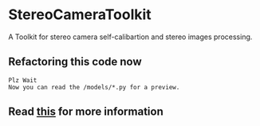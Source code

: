 # StereoCameraToolkit

 A Toolkit for stereo camera self-calibartion and stereo images processing.

## Refactoring this code now

    Plz Wait
    Now you can read the /models/*.py for a preview.

## Read [this](http://northpointer.xyz/2020/08/13/Python-%E5%8F%8C%E7%9B%AE%E8%87%AA%E6%A0%87%E5%AE%9A%E7%B3%BB%E7%BB%9F/) for more information
